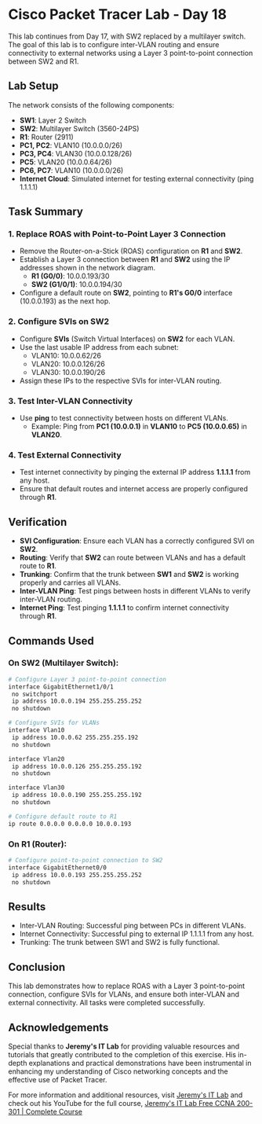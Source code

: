 # Cisco Packet Tracer Lab - Day 18

This lab continues from Day 17, with SW2 replaced by a multilayer switch. The goal of this lab is to configure inter-VLAN routing and ensure connectivity to external networks using a Layer 3 point-to-point connection between SW2 and R1.

## Lab Setup

The network consists of the following components:
- **SW1**: Layer 2 Switch
- **SW2**: Multilayer Switch (3560-24PS)
- **R1**: Router (2911)
- **PC1, PC2**: VLAN10 (10.0.0.0/26)
- **PC3, PC4**: VLAN30 (10.0.0.128/26)
- **PC5**: VLAN20 (10.0.0.64/26)
- **PC6, PC7**: VLAN10 (10.0.0.0/26)
- **Internet Cloud**: Simulated internet for testing external connectivity (ping 1.1.1.1)

## Task Summary

### 1. Replace ROAS with Point-to-Point Layer 3 Connection
- Remove the Router-on-a-Stick (ROAS) configuration on **R1** and **SW2**.
- Establish a Layer 3 connection between **R1** and **SW2** using the IP addresses shown in the network diagram.
    - **R1 (G0/0)**: 10.0.0.193/30
    - **SW2 (G1/0/1)**: 10.0.0.194/30
- Configure a default route on **SW2**, pointing to **R1's G0/0** interface (10.0.0.193) as the next hop.

### 2. Configure SVIs on SW2
- Configure **SVIs** (Switch Virtual Interfaces) on **SW2** for each VLAN.
- Use the last usable IP address from each subnet:
    - VLAN10: 10.0.0.62/26
    - VLAN20: 10.0.0.126/26
    - VLAN30: 10.0.0.190/26
- Assign these IPs to the respective SVIs for inter-VLAN routing.

### 3. Test Inter-VLAN Connectivity
- Use **ping** to test connectivity between hosts on different VLANs.
    - Example: Ping from **PC1 (10.0.0.1)** in **VLAN10** to **PC5 (10.0.0.65)** in **VLAN20**.

### 4. Test External Connectivity
- Test internet connectivity by pinging the external IP address **1.1.1.1** from any host.
- Ensure that default routes and internet access are properly configured through **R1**.

## Verification

- **SVI Configuration**: Ensure each VLAN has a correctly configured SVI on **SW2**.
- **Routing**: Verify that **SW2** can route between VLANs and has a default route to **R1**.
- **Trunking**: Confirm that the trunk between **SW1** and **SW2** is working properly and carries all VLANs.
- **Inter-VLAN Ping**: Test pings between hosts in different VLANs to verify inter-VLAN routing.
- **Internet Ping**: Test pinging **1.1.1.1** to confirm internet connectivity through **R1**.

## Commands Used

### On SW2 (Multilayer Switch):
```bash
# Configure Layer 3 point-to-point connection
interface GigabitEthernet1/0/1
 no switchport
 ip address 10.0.0.194 255.255.255.252
 no shutdown

# Configure SVIs for VLANs
interface Vlan10
 ip address 10.0.0.62 255.255.255.192
 no shutdown

interface Vlan20
 ip address 10.0.0.126 255.255.255.192
 no shutdown

interface Vlan30
 ip address 10.0.0.190 255.255.255.192
 no shutdown

# Configure default route to R1
ip route 0.0.0.0 0.0.0.0 10.0.0.193
```
### On R1 (Router):
```bash
# Configure point-to-point connection to SW2
interface GigabitEthernet0/0
 ip address 10.0.0.193 255.255.255.252
 no shutdown
```
## Results
- Inter-VLAN Routing: Successful ping between PCs in different VLANs.
- Internet Connectivity: Successful ping to external IP 1.1.1.1 from any host.
- Trunking: The trunk between SW1 and SW2 is fully functional.
## Conclusion
This lab demonstrates how to replace ROAS with a Layer 3 point-to-point connection, configure SVIs for VLANs, and ensure both inter-VLAN and external connectivity. All tasks were completed successfully.
## Acknowledgements


Special thanks to **Jeremy's IT Lab** for providing valuable resources and tutorials that greatly contributed to the completion of this exercise. His in-depth explanations and practical demonstrations have been instrumental in enhancing my understanding of Cisco networking concepts and the effective use of Packet Tracer.

For more information and additional resources, visit [Jeremy's IT Lab](https://jeremysitlab.com/) and check out his YouTube for the full course, [Jeremy's IT Lab Free CCNA 200-301 | Complete Course](https://www.youtube.com/playlist?list=PLxbwE86jKRgMpuZuLBivzlM8s2Dk5lXBQ)
